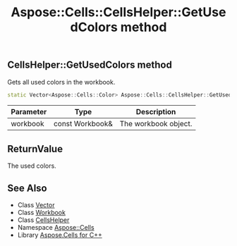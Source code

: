﻿---
title: Aspose::Cells::CellsHelper::GetUsedColors method
linktitle: GetUsedColors
second_title: Aspose.Cells for C++ API Reference
description: 'Aspose::Cells::CellsHelper::GetUsedColors method. Gets all used colors in the workbook in C++.'
type: docs
weight: 2100
url: /cpp/aspose.cells/cellshelper/getusedcolors/
---
## CellsHelper::GetUsedColors method


Gets all used colors in the workbook.

```cpp
static Vector<Aspose::Cells::Color> Aspose::Cells::CellsHelper::GetUsedColors(const Workbook &workbook)
```


| Parameter | Type | Description |
| --- | --- | --- |
| workbook | const Workbook\& | The workbook object. |

## ReturnValue

The used colors.

## See Also

* Class [Vector](../../vector/)
* Class [Workbook](../../workbook/)
* Class [CellsHelper](../)
* Namespace [Aspose::Cells](../../)
* Library [Aspose.Cells for C++](../../../)
